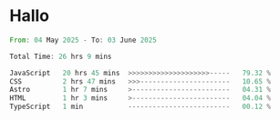 # Hallo
<!--START_SECTION:waka-->

```rust
From: 04 May 2025 - To: 03 June 2025

Total Time: 26 hrs 9 mins

JavaScript   20 hrs 45 mins  >>>>>>>>>>>>>>>>>>>>-----   79.32 %
CSS          2 hrs 47 mins   >>>----------------------   10.65 %
Astro        1 hr 7 mins     >------------------------   04.31 %
HTML         1 hr 3 mins     >------------------------   04.04 %
TypeScript   1 min           -------------------------   00.12 %
```

<!--END_SECTION:waka-->
